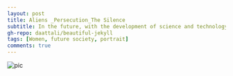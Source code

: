 ```yaml
---
layout: post
title: Aliens _Persecution_The Silence
subtitle: In the future, with the development of science and technology and environmental pollution, alien races will not be able to survive. Gentle alien women do not want to snatch the living space of other races. The only thing they can do is stare at the sea silently.
gh-repo: daattali/beautiful-jekyll
tags: [Women, future society, portrait]
comments: true
---
```


![pic](https://jinan789.github.io/assets/img/7.png)
